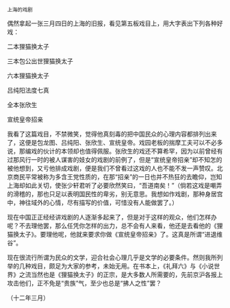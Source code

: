     上海的戏剧 

   偶然拿起一张三月四日的上海的旧报，看见第五板戏目上，用大字表出下列各种好戏：

   二本狸猫换太子

   三本包公出世狸猫换太子

   六本狸猫换太子

   吕纯阳法度七真

   全本张欣生

   宣统皇帝招亲

   我看了这篇戏目，不禁微笑，觉得他真刻毒的把中国民众的心理内容都排列出来了，这便是包龙图、吕纯阳、张欣生、宣统皇帝。戏园老板的揣摩工夫可以不必多说，那编戏的伙计的本领却也值得佩服。张欣生的戏还不算希罕，因为以前曾经有过那风行一时的被人谋害的妓女的戏剧的前例了，但是“宣统皇帝招亲”却不知怎的被他想到，又亏他排成戏剧，便是我们不曾看过这戏的人也不能不发一声赞叹。北京商民平常被称为多含王党性质的，在那“招亲”的一日也并不热狂的去瞻仰，岂知上海却如此关切，使张少轩君听了必要欣然笑曰，“吾道南矣！”（倘若这戏是嘲弄的滑稽的，那也只足以表明国民性的卑劣，别无意思。我想如作戏剧，那种身居宫中，神往域外的心情，尽有描写的价值，可惜没有人能做罢了。）

   现在中国正正经经讲戏剧的人逐渐多起来了，但是对于这样的观众，他们怎样办呢？不去理他罢，那么任凭你怎样的出力，总不会有人来看，他还是去看他的《狸猫换太子》。要理他呢，他就来要求你做《宣统皇帝招亲》了。这真是所谓“进退维谷”。

   现在很流行所谓为民众的文学，迎合社会心理几乎是文学的必要条件。然则我所列举的几种戏目，颇足为大家的参考，未始无用。在书本上，《礼拜六》与《小说世界》之流当然也是《狸猫换太子》的正宗，是大多数人所需要的，先前京沪各报上攻击他们，正不免是“贵族”气，至少也总是“拂人之性”罢？

   （十二年三月）


